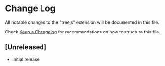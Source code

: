 # Change Log

All notable changes to the "treejs" extension will be documented in this file.

Check [Keep a Changelog](http://keepachangelog.com/) for recommendations on how to structure this file.

## [Unreleased]

- Initial release